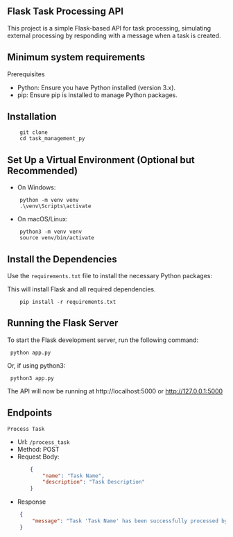 ## Flask Task Processing API

This project is a simple Flask-based API for task processing, simulating external processing by responding with a message when a task is created.

## Minimum system requirements
Prerequisites
- Python: Ensure you have Python installed (version 3.x).
- pip: Ensure pip is installed to manage Python packages.

## Installation
```
    git clone 
    cd task_management_py
```

## Set Up a Virtual Environment (Optional but Recommended)

- On Windows:
```
    python -m venv venv
    .\venv\Scripts\activate
```

- On macOS/Linux:

```
    python3 -m venv venv
    source venv/bin/activate
```

##  Install the Dependencies

Use the `requirements.txt` file to install the necessary Python packages:

This will install Flask and all required dependencies.

```
    pip install -r requirements.txt
```

## Running the Flask Server
 To start the Flask development server, run the following command:
 ```
  python app.py
 ```

Or, if using python3:

```
 python3 app.py
```

The API will now be running at http://localhost:5000 or   http://127.0.0.1:5000


## Endpoints
    Process Task
 - Url: `/process_task`
 - Method: POST
 - Request Body:
    ```json
        {
            "name": "Task Name",
            "description": "Task Description"
        }
    ```
- Response

```json
    {
        "message": "Task 'Task Name' has been successfully processed by Python."
    }
```